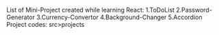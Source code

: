 List of Mini-Project created while learning React:
1.ToDoList
2.Password-Generator
3.Currency-Convertor
4.Background-Changer
5.Accordion
Project codes: src>projects 
